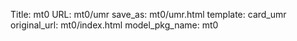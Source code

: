 Title: mt0
URL: mt0/umr
save_as: mt0/umr.html
template: card_umr
original_url: mt0/index.html
model_pkg_name: mt0

